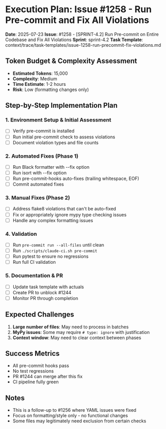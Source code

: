 # Execution Plan: Issue #1258 - Run Pre-commit and Fix All Violations

**Date**: 2025-07-23
**Issue**: #1258 - [SPRINT-4.2] Run Pre-commit on Entire Codebase and Fix All Violations
**Sprint**: sprint-4.2
**Task Template**: context/trace/task-templates/issue-1258-run-precommit-fix-violations.md

## Token Budget & Complexity Assessment
- **Estimated Tokens**: 15,000
- **Complexity**: Medium
- **Time Estimate**: 1-2 hours
- **Risk**: Low (formatting changes only)

## Step-by-Step Implementation Plan

### 1. Environment Setup & Initial Assessment
- [ ] Verify pre-commit is installed
- [ ] Run initial pre-commit check to assess violations
- [ ] Document violation types and file counts

### 2. Automated Fixes (Phase 1)
- [ ] Run Black formatter with --fix option
- [ ] Run isort with --fix option
- [ ] Run pre-commit-hooks auto-fixes (trailing whitespace, EOF)
- [ ] Commit automated fixes

### 3. Manual Fixes (Phase 2)
- [ ] Address flake8 violations that can't be auto-fixed
- [ ] Fix or appropriately ignore mypy type checking issues
- [ ] Handle any complex formatting issues

### 4. Validation
- [ ] Run `pre-commit run --all-files` until clean
- [ ] Run `./scripts/claude-ci.sh pre-commit`
- [ ] Run pytest to ensure no regressions
- [ ] Run full CI validation

### 5. Documentation & PR
- [ ] Update task template with actuals
- [ ] Create PR to unblock #1244
- [ ] Monitor PR through completion

## Expected Challenges
1. **Large number of files**: May need to process in batches
2. **MyPy issues**: Some may require `# type: ignore` with justification
3. **Context window**: May need to clear context between phases

## Success Metrics
- All pre-commit hooks pass
- No test regressions
- PR #1244 can merge after this fix
- CI pipeline fully green

## Notes
- This is a follow-up to #1256 where YAML issues were fixed
- Focus on formatting/style only - no functional changes
- Some files may legitimately need exclusion from certain checks
